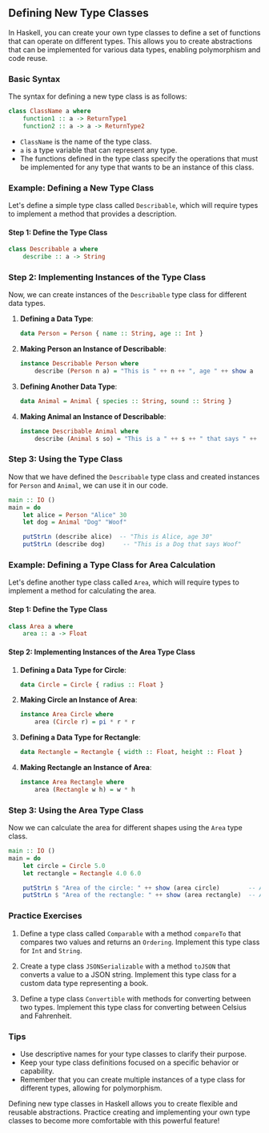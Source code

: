 ## Defining New Type Classes

In Haskell, you can create your own type classes to define a set of functions that can operate on different types. This allows you to create abstractions that can be implemented for various data types, enabling polymorphism and code reuse.

### Basic Syntax

The syntax for defining a new type class is as follows:

```haskell
class ClassName a where
    function1 :: a -> ReturnType1
    function2 :: a -> a -> ReturnType2
```

- `ClassName` is the name of the type class.
- `a` is a type variable that can represent any type.
- The functions defined in the type class specify the operations that must be implemented for any type that wants to be an instance of this class.

### Example: Defining a New Type Class

Let's define a simple type class called `Describable`, which will require types to implement a method that provides a description.

#### Step 1: Define the Type Class

```haskell
class Describable a where
    describe :: a -> String
```

### Step 2: Implementing Instances of the Type Class

Now, we can create instances of the `Describable` type class for different data types.

1. **Defining a Data Type**:
   ```haskell
   data Person = Person { name :: String, age :: Int }
   ```

2. **Making Person an Instance of Describable**:
   ```haskell
   instance Describable Person where
       describe (Person n a) = "This is " ++ n ++ ", age " ++ show a
   ```

3. **Defining Another Data Type**:
   ```haskell
   data Animal = Animal { species :: String, sound :: String }
   ```

4. **Making Animal an Instance of Describable**:
   ```haskell
   instance Describable Animal where
       describe (Animal s so) = "This is a " ++ s ++ " that says " ++ so
   ```

### Step 3: Using the Type Class

Now that we have defined the `Describable` type class and created instances for `Person` and `Animal`, we can use it in our code.

```haskell
main :: IO ()
main = do
    let alice = Person "Alice" 30
    let dog = Animal "Dog" "Woof"

    putStrLn (describe alice)  -- "This is Alice, age 30"
    putStrLn (describe dog)     -- "This is a Dog that says Woof"
```

### Example: Defining a Type Class for Area Calculation

Let's define another type class called `Area`, which will require types to implement a method for calculating the area.

#### Step 1: Define the Type Class

```haskell
class Area a where
    area :: a -> Float
```

#### Step 2: Implementing Instances of the Area Type Class

1. **Defining a Data Type for Circle**:
   ```haskell
   data Circle = Circle { radius :: Float }
   ```

2. **Making Circle an Instance of Area**:
   ```haskell
   instance Area Circle where
       area (Circle r) = pi * r * r
   ```

3. **Defining a Data Type for Rectangle**:
   ```haskell
   data Rectangle = Rectangle { width :: Float, height :: Float }
   ```

4. **Making Rectangle an Instance of Area**:
   ```haskell
   instance Area Rectangle where
       area (Rectangle w h) = w * h
   ```

### Step 3: Using the Area Type Class

Now we can calculate the area for different shapes using the `Area` type class.

```haskell
main :: IO ()
main = do
    let circle = Circle 5.0
    let rectangle = Rectangle 4.0 6.0

    putStrLn $ "Area of the circle: " ++ show (area circle)        -- Area of the circle: 78.53981633974483
    putStrLn $ "Area of the rectangle: " ++ show (area rectangle)  -- Area of the rectangle: 24.0
```

### Practice Exercises

1. Define a type class called `Comparable` with a method `compareTo` that compares two values and returns an `Ordering`. Implement this type class for `Int` and `String`.

2. Create a type class `JSONSerializable` with a method `toJSON` that converts a value to a JSON string. Implement this type class for a custom data type representing a book.

3. Define a type class `Convertible` with methods for converting between two types. Implement this type class for converting between Celsius and Fahrenheit.

### Tips

- Use descriptive names for your type classes to clarify their purpose.
- Keep your type class definitions focused on a specific behavior or capability.
- Remember that you can create multiple instances of a type class for different types, allowing for polymorphism.

Defining new type classes in Haskell allows you to create flexible and reusable abstractions. Practice creating and implementing your own type classes to become more comfortable with this powerful feature!